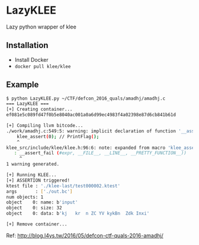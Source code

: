 # LazyKLEE
Lazy python wrapper of klee

## Installation
- Install Docker
- `docker pull klee/klee`

## Example
```sh
$ python LazyKLEE.py ~/CTF/defcon_2016_quals/amadhj/amadhj.c
=== LazyKLEE ===
[+] Creating container...
ef081e5c089fd47f0b5e8040ac001a0a6d99ec4983f4a02398e87d6cb841b61d

[+] Compiling llvm bitcode...         
./work/amadhj.c:549:5: warning: implicit declaration of function '__assert_fail' is invalid in C99 [-Wimplicit-function-declaration]
    klee_assert(0); // PrintFlag();
    ^
klee_src/include/klee/klee.h:96:6: note: expanded from macro 'klee_assert'
   : __assert_fail (#expr, __FILE__, __LINE__, __PRETTY_FUNCTION__))    \
     ^
1 warning generated.

[+] Running KLEE...
[+] ASSERTION triggered!
ktest file : './klee-last/test000002.ktest'
args       : ['./out.bc']
num objects: 1
object    0: name: b'input'
object    0: size: 32
object    0: data: b'kj   kr  n ZC YV kykBn  Zdk Inxi'

[+] Remove container...
```

Ref: http://blog.l4ys.tw/2016/05/defcon-ctf-quals-2016-amadhj/
